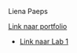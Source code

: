 Liena Paeps

[Link naar portfolio](https://github.com/lienapaeps/2imd-webtechadvanced-portfolio)

* [Link naar Lab 1](https://github.com/ellendeveth/2imd-webtechadvanced-lab1)